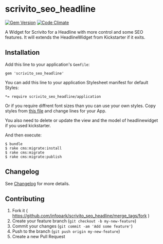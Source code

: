 scrivito_seo_headline
=====================

[![Gem Version](https://badge.fury.io/rb/scrivito_seo_headline.svg)](http://badge.fury.io/rb/scrivito_seo_headline)
[![Code Climate](https://codeclimate.com/github/gertimon/scrivito_seo_headline/badges/gpa.svg)](https://codeclimate.com/github/gertimon/scrivito_seo_headline)

A Widget for Scrivito for a Headline with more control and some SEO features. It will extends the HeadlineWidget from Kickstarter if it exits.

## Installation

Add this line to your application's `Gemfile`:

    gem 'scrivito_seo_headline'

You can add this line to your application Stylesheet manifest for default Styles:

    *= require scrivito_seo_headline/application

Or if you require diffrent font sizes than you can use your own styles. Copy styles from [this file](https://github.com/gertimon/scrivito_seo_headline/blob/master/app/assets/stylesheets/scrivito_seo_headline/application.css) and change lines for your App.

You also need to delete or update the view and the model of headlinewidget if you used kickstarter.

And then execute:

    $ bundle
    $ rake cms:migrate:install
    $ rake cms:migrate
    $ rake cms:migrate:publish

## Changelog
See [Changelog](https://github.com/gertimon/scrivito_seo_headline/blob/master/CHANGELOG.md) for more
details.

## Contributing

1. Fork it ( https://github.com/infopark/scrivito_seo_headline/merge_tags/fork )
2. Create your feature branch (`git checkout -b my-new-feature`)
3. Commit your changes (`git commit -am 'Add some feature'`)
4. Push to the branch (`git push origin my-new-feature`)
5. Create a new Pull Request